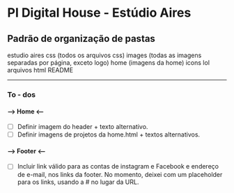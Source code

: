 # PI Digital House - Estúdio Aires

## Padrão de organização de pastas

estudio aires
    css (todos os arquivos css)
    images (todas as imagens separadas por página, exceto logo)
        home (imagens da home)
        icons
        lol
    arquivos html
    README

---
### To - dos

#### --> Home <--

- [ ] Definir imagem do header + texto alternativo.
- [ ] Definir imagens de projetos da home.html + textos alternativos.

#### --> Footer <--

- [ ] Incluir link válido para as contas de instagram e Facebook e endereço de e-mail, nos links da footer. No momento, deixei com um placeholder para os links, usando a # no lugar da URL.